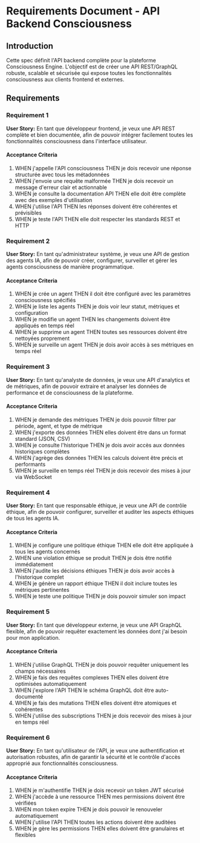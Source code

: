 # Requirements Document - API Backend Consciousness

## Introduction

Cette spec définit l'API backend complète pour la plateforme Consciousness Engine. L'objectif est de créer une API REST/GraphQL robuste, scalable et sécurisée qui expose toutes les fonctionnalités consciousness aux clients frontend et externes.

## Requirements

### Requirement 1

**User Story:** En tant que développeur frontend, je veux une API REST complète et bien documentée, afin de pouvoir intégrer facilement toutes les fonctionnalités consciousness dans l'interface utilisateur.

#### Acceptance Criteria

1. WHEN j'appelle l'API consciousness THEN je dois recevoir une réponse structurée avec tous les métadonnées
2. WHEN j'envoie une requête malformée THEN je dois recevoir un message d'erreur clair et actionnable
3. WHEN je consulte la documentation API THEN elle doit être complète avec des exemples d'utilisation
4. WHEN j'utilise l'API THEN les réponses doivent être cohérentes et prévisibles
5. WHEN je teste l'API THEN elle doit respecter les standards REST et HTTP

### Requirement 2

**User Story:** En tant qu'administrateur système, je veux une API de gestion des agents IA, afin de pouvoir créer, configurer, surveiller et gérer les agents consciousness de manière programmatique.

#### Acceptance Criteria

1. WHEN je crée un agent THEN il doit être configuré avec les paramètres consciousness spécifiés
2. WHEN je liste les agents THEN je dois voir leur statut, métriques et configuration
3. WHEN je modifie un agent THEN les changements doivent être appliqués en temps réel
4. WHEN je supprime un agent THEN toutes ses ressources doivent être nettoyées proprement
5. WHEN je surveille un agent THEN je dois avoir accès à ses métriques en temps réel

### Requirement 3

**User Story:** En tant qu'analyste de données, je veux une API d'analytics et de métriques, afin de pouvoir extraire et analyser les données de performance et de consciousness de la plateforme.

#### Acceptance Criteria

1. WHEN je demande des métriques THEN je dois pouvoir filtrer par période, agent, et type de métrique
2. WHEN j'exporte des données THEN elles doivent être dans un format standard (JSON, CSV)
3. WHEN je consulte l'historique THEN je dois avoir accès aux données historiques complètes
4. WHEN j'agrège des données THEN les calculs doivent être précis et performants
5. WHEN je surveille en temps réel THEN je dois recevoir des mises à jour via WebSocket

### Requirement 4

**User Story:** En tant que responsable éthique, je veux une API de contrôle éthique, afin de pouvoir configurer, surveiller et auditer les aspects éthiques de tous les agents IA.

#### Acceptance Criteria

1. WHEN je configure une politique éthique THEN elle doit être appliquée à tous les agents concernés
2. WHEN une violation éthique se produit THEN je dois être notifié immédiatement
3. WHEN j'audite les décisions éthiques THEN je dois avoir accès à l'historique complet
4. WHEN je génère un rapport éthique THEN il doit inclure toutes les métriques pertinentes
5. WHEN je teste une politique THEN je dois pouvoir simuler son impact

### Requirement 5

**User Story:** En tant que développeur externe, je veux une API GraphQL flexible, afin de pouvoir requêter exactement les données dont j'ai besoin pour mon application.

#### Acceptance Criteria

1. WHEN j'utilise GraphQL THEN je dois pouvoir requêter uniquement les champs nécessaires
2. WHEN je fais des requêtes complexes THEN elles doivent être optimisées automatiquement
3. WHEN j'explore l'API THEN le schéma GraphQL doit être auto-documenté
4. WHEN je fais des mutations THEN elles doivent être atomiques et cohérentes
5. WHEN j'utilise des subscriptions THEN je dois recevoir des mises à jour en temps réel

### Requirement 6

**User Story:** En tant qu'utilisateur de l'API, je veux une authentification et autorisation robustes, afin de garantir la sécurité et le contrôle d'accès approprié aux fonctionnalités consciousness.

#### Acceptance Criteria

1. WHEN je m'authentifie THEN je dois recevoir un token JWT sécurisé
2. WHEN j'accède à une ressource THEN mes permissions doivent être vérifiées
3. WHEN mon token expire THEN je dois pouvoir le renouveler automatiquement
4. WHEN j'utilise l'API THEN toutes les actions doivent être auditées
5. WHEN je gère les permissions THEN elles doivent être granulaires et flexibles